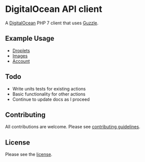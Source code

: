 # DigitalOcean API client

A [DigitalOcean](https://m.do.co/c/97ced4f9088d) PHP 7 client that uses [Guzzle](https://github.com/guzzle/guzzle).

## Example Usage

* [Droplets](docs/droplets.md)
* [Images](docs/images.md)
* [Account](docs/account.md)

## Todo

* Write units tests for existing actions
* Basic functionality for other actions
* Continue to update docs as I proceed

## Contributing

All contributions are welcome. Please see [contributing guidelines](CONTRIBUTING.md).

## License

Please see the [license](LICENSE).
